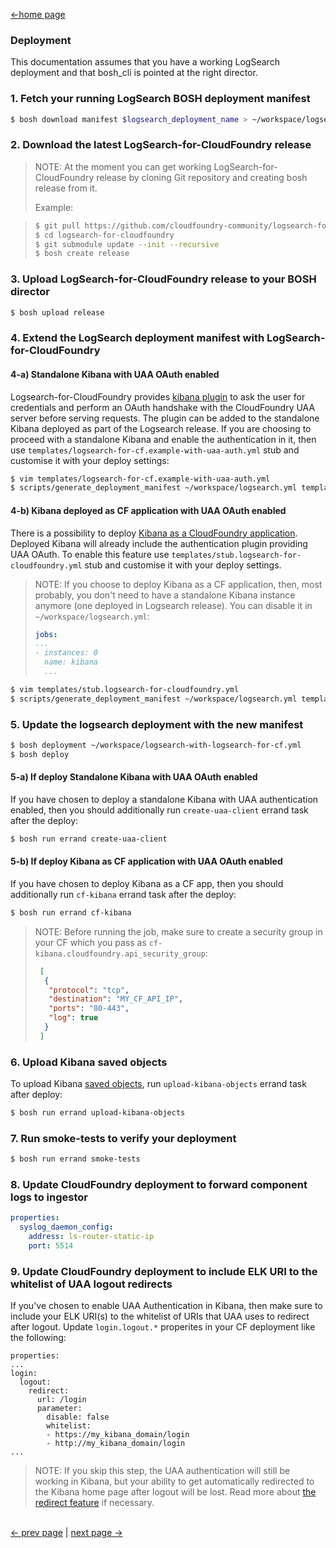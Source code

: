 [<-home page](../README.md)

### Deployment

This documentation assumes that you have a working LogSearch deployment and that bosh_cli is pointed at the right director.

### 1. Fetch your running LogSearch BOSH deployment manifest

```sh
$ bosh download manifest $logsearch_deployment_name > ~/workspace/logsearch.yml
```

### 2. Download the latest LogSearch-for-CloudFoundry release

> NOTE: At the moment you can get working LogSearch-for-CloudFoundry release by cloning Git repository and creating bosh release from it.
> 
> Example:

> ```sh
> $ git pull https://github.com/cloudfoundry-community/logsearch-for-cloudfoundry.git
> $ cd logsearch-for-cloudfoundry
> $ git submodule update --init --recursive
> $ bosh create release
> ```

### 3. Upload LogSearch-for-CloudFoundry release to your BOSH director

```sh
$ bosh upload release
```

### 4. Extend the LogSearch deployment manifest with LogSearch-for-CloudFoundry

#### 4-a) Standalone Kibana with UAA OAuth enabled

Logsearch-for-CloudFoundry provides [kibana plugin](https://github.com/logsearch/logsearch-for-cloudfoundry/tree/develop/src/kibana-cf_authentication) to ask the user for credentials and perform an OAuth handshake with the CloudFoundry UAA server before serving requests. The plugin can be added to the standalone Kibana deployed as part of the Logsearch release. If you are choosing to proceed with a standalone Kibana and enable the authentication in it, then use `templates/logsearch-for-cf.example-with-uaa-auth.yml` stub and customise it with your deploy settings:

```sh
$ vim templates/logsearch-for-cf.example-with-uaa-auth.yml
$ scripts/generate_deployment_manifest ~/workspace/logsearch.yml templates/logsearch-for-cf.example-with-uaa-auth.yml > ~/workspace/logsearch-with-logsearch-for-cf.yml
```

#### 4-b) Kibana deployed as CF application with UAA OAuth enabled

There is a possibility to deploy [Kibana as a CloudFoundry application](features.md#possibility-to-deploy-kibana-as-cloudfoundry-application). Deployed Kibana will already include the authentication plugin providing UAA OAuth. To enable this feature use `templates/stub.logsearch-for-cloudfoundry.yml` stub and customise it with your deploy settings.

> NOTE: If you choose to deploy Kibana as a CF application, then, most probably, you don't need to have a standalone Kibana instance anymore (one deployed in Logsearch release). You can disable it in `~/workspace/logsearch.yml`:
> ```yml
> jobs:
> ...
> - instances: 0
>   name: kibana
>   ...
> ```

```sh
$ vim templates/stub.logsearch-for-cloudfoundry.yml
$ scripts/generate_deployment_manifest ~/workspace/logsearch.yml templates/stub.logsearch-for-cloudfoundry.yml > ~/workspace/logsearch-with-logsearch-for-cf.yml
```

### 5. Update the logsearch deployment with the new manifest

```sh
$ bosh deployment ~/workspace/logsearch-with-logsearch-for-cf.yml
$ bosh deploy
```

#### 5-a) If deploy Standalone Kibana with UAA OAuth enabled

If you have chosen to deploy a standalone Kibana with UAA authentication enabled, then you should additionally run `create-uaa-client` errand task after the deploy:

```sh
$ bosh run errand create-uaa-client
```

#### 5-b) If deploy Kibana as CF application with UAA OAuth enabled

If you have chosen to deploy Kibana as a CF app, then you should additionally run `cf-kibana` errand task after the deploy:

```sh
$ bosh run errand cf-kibana
```
> NOTE: Before running the job, make sure to create a security group in your CF which you pass as `cf-kibana.cloudfoundry.api_security_group`:
>
> ```json
>  [
>   {
>    "protocol": "tcp",
>    "destination": "MY_CF_API_IP",
>    "ports": "80-443",
>    "log": true 
>   }
>  ]
> ```

### 6. Upload Kibana saved objects

To upload Kibana [saved objects](features.md#kibana-saved-objects), run `upload-kibana-objects` errand task after deploy:

```sh
$ bosh run errand upload-kibana-objects
```

### 7. Run smoke-tests to verify your deployment

```sh
$ bosh run errand smoke-tests
```

### 8. Update CloudFoundry deployment to forward component logs to ingestor

```yaml
properties:
  syslog_daemon_config:
    address: ls-router-static-ip
    port: 5514
```

### 9. Update CloudFoundry deployment to include ELK URI to the whitelist of UAA logout redirects

If you've chosen to enable UAA Authentication in Kibana, then make sure to include your ELK URI(s) to the whitelist of URIs that UAA uses to redirect after logout. Update `login.logout.*` properites in your CF deployment like the following:

```
properties:
...
login:
  logout:
    redirect:
      url: /login
      parameter:
        disable: false
        whitelist:
        - https://my_kibana_domain/login
        - http://my_kibana_domain/login
...
```
> NOTE: If you skip this step, the UAA authentication will still be working in Kibana, but your ability to get automatically redirected to the Kibana home page after logout will be lost. Read more about [the redirect feature](features.md#redirect-after-logout) if necessary.

</br>[<- prev page](jobs.md) | [next page ->](logs-parsing.md)
